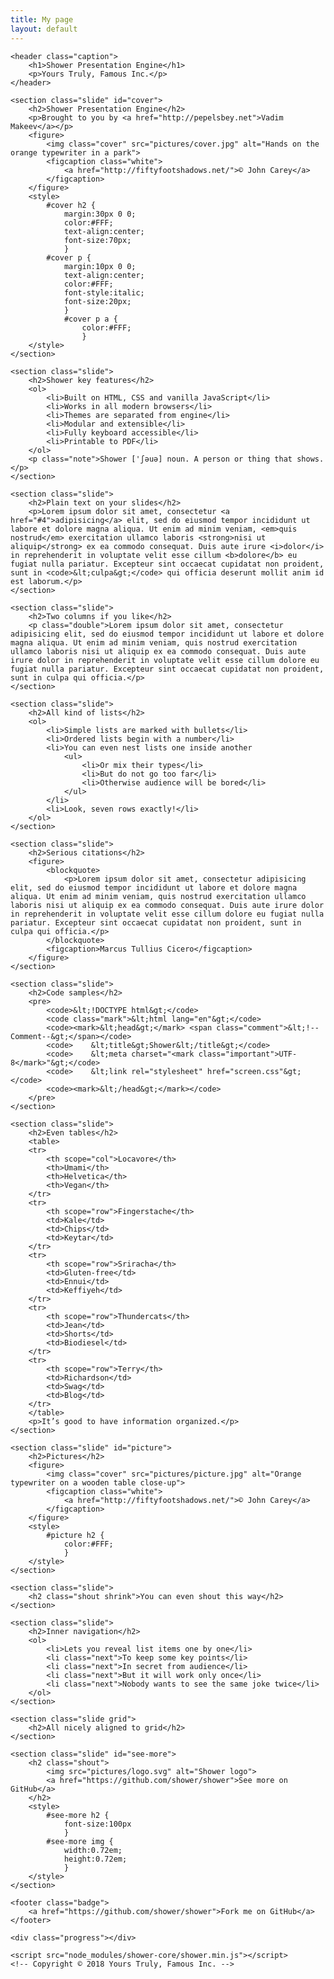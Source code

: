```yaml
---
title: My page
layout: default
---
```



	<header class="caption">
		<h1>Shower Presentation Engine</h1>
		<p>Yours Truly, Famous Inc.</p>
	</header>

	<section class="slide" id="cover">
		<h2>Shower Presentation Engine</h2>
		<p>Brought to you by <a href="http://pepelsbey.net">Vadim Makeev</a></p>
		<figure>
			<img class="cover" src="pictures/cover.jpg" alt="Hands on the orange typewriter in a park">
			<figcaption class="white">
				<a href="http://fiftyfootshadows.net/">© John Carey</a>
			</figcaption>
		</figure>
		<style>
			#cover h2 {
				margin:30px 0 0;
				color:#FFF;
				text-align:center;
				font-size:70px;
				}
			#cover p {
				margin:10px 0 0;
				text-align:center;
				color:#FFF;
				font-style:italic;
				font-size:20px;
				}
				#cover p a {
					color:#FFF;
					}
		</style>
	</section>

	<section class="slide">
		<h2>Shower key features</h2>
		<ol>
			<li>Built on HTML, CSS and vanilla JavaScript</li>
			<li>Works in all modern browsers</li>
			<li>Themes are separated from engine</li>
			<li>Modular and extensible</li>
			<li>Fully keyboard accessible</li>
			<li>Printable to PDF</li>
		</ol>
		<p class="note">Shower ['ʃəuə] noun. A person or thing that shows.</p>
	</section>

	<section class="slide">
		<h2>Plain text on your slides</h2>
		<p>Lorem ipsum dolor sit amet, consectetur <a href="#4">adipisicing</a> elit, sed do eiusmod tempor incididunt ut labore et dolore magna aliqua. Ut enim ad minim veniam, <em>quis nostrud</em> exercitation ullamco laboris <strong>nisi ut aliquip</strong> ex ea commodo consequat. Duis aute irure <i>dolor</i> in reprehenderit in voluptate velit esse cillum <b>dolore</b> eu fugiat nulla pariatur. Excepteur sint occaecat cupidatat non proident, sunt in <code>&lt;culpa&gt;</code> qui officia deserunt mollit anim id est laborum.</p>
	</section>

	<section class="slide">
		<h2>Two columns if you like</h2>
		<p class="double">Lorem ipsum dolor sit amet, consectetur adipisicing elit, sed do eiusmod tempor incididunt ut labore et dolore magna aliqua. Ut enim ad minim veniam, quis nostrud exercitation ullamco laboris nisi ut aliquip ex ea commodo consequat. Duis aute irure dolor in reprehenderit in voluptate velit esse cillum dolore eu fugiat nulla pariatur. Excepteur sint occaecat cupidatat non proident, sunt in culpa qui officia.</p>
	</section>

	<section class="slide">
		<h2>All kind of lists</h2>
		<ol>
			<li>Simple lists are marked with bullets</li>
			<li>Ordered lists begin with a number</li>
			<li>You can even nest lists one inside another
				<ul>
					<li>Or mix their types</li>
					<li>But do not go too far</li>
					<li>Otherwise audience will be bored</li>
				</ul>
			</li>
			<li>Look, seven rows exactly!</li>
		</ol>
	</section>

	<section class="slide">
		<h2>Serious citations</h2>
		<figure>
			<blockquote>
				<p>Lorem ipsum dolor sit amet, consectetur adipisicing elit, sed do eiusmod tempor incididunt ut labore et dolore magna aliqua. Ut enim ad minim veniam, quis nostrud exercitation ullamco laboris nisi ut aliquip ex ea commodo consequat. Duis aute irure dolor in reprehenderit in voluptate velit esse cillum dolore eu fugiat nulla pariatur. Excepteur sint occaecat cupidatat non proident, sunt in culpa qui officia.</p>
			</blockquote>
			<figcaption>Marcus Tullius Cicero</figcaption>
		</figure>
	</section>

	<section class="slide">
		<h2>Code samples</h2>
		<pre>
			<code>&lt;!DOCTYPE html&gt;</code>
			<code class="mark">&lt;html lang="en"&gt;</code>
			<code><mark>&lt;head&gt;</mark> <span class="comment">&lt;!--Comment--&gt;</span></code>
			<code>    &lt;title&gt;Shower&lt;/title&gt;</code>
			<code>    &lt;meta charset="<mark class="important">UTF-8</mark>"&gt;</code>
			<code>    &lt;link rel="stylesheet" href="screen.css"&gt;</code>
			<code><mark>&lt;/head&gt;</mark></code>
		</pre>
	</section>

	<section class="slide">
		<h2>Even tables</h2>
		<table>
		<tr>
			<th scope="col">Locavore</th>
			<th>Umami</th>
			<th>Helvetica</th>
			<th>Vegan</th>
		</tr>
		<tr>
			<th scope="row">Fingerstache</th>
			<td>Kale</td>
			<td>Chips</td>
			<td>Keytar</td>
		</tr>
		<tr>
			<th scope="row">Sriracha</th>
			<td>Gluten-free</td>
			<td>Ennui</td>
			<td>Keffiyeh</td>
		</tr>
		<tr>
			<th scope="row">Thundercats</th>
			<td>Jean</td>
			<td>Shorts</td>
			<td>Biodiesel</td>
		</tr>
		<tr>
			<th scope="row">Terry</th>
			<td>Richardson</td>
			<td>Swag</td>
			<td>Blog</td>
		</tr>
		</table>
		<p>It’s good to have information organized.</p>
	</section>

	<section class="slide" id="picture">
		<h2>Pictures</h2>
		<figure>
			<img class="cover" src="pictures/picture.jpg" alt="Orange typewriter on a wooden table close-up">
			<figcaption class="white">
				<a href="http://fiftyfootshadows.net/">© John Carey</a>
			</figcaption>
		</figure>
		<style>
			#picture h2 {
				color:#FFF;
				}
		</style>
	</section>

	<section class="slide">
		<h2 class="shout shrink">You can even shout this way</h2>
	</section>

	<section class="slide">
		<h2>Inner navigation</h2>
		<ol>
			<li>Lets you reveal list items one by one</li>
			<li class="next">To keep some key points</li>
			<li class="next">In secret from audience</li>
			<li class="next">But it will work only once</li>
			<li class="next">Nobody wants to see the same joke twice</li>
		</ol>
	</section>

	<section class="slide grid">
		<h2>All nicely aligned to grid</h2>
	</section>

	<section class="slide" id="see-more">
		<h2 class="shout">
			<img src="pictures/logo.svg" alt="Shower logo">
			<a href="https://github.com/shower/shower">See more on GitHub</a>
		</h2>
		<style>
			#see-more h2 {
				font-size:100px
				}
			#see-more img {
				width:0.72em;
				height:0.72em;
				}
		</style>
	</section>

	<footer class="badge">
		<a href="https://github.com/shower/shower">Fork me on GitHub</a>
	</footer>

	<div class="progress"></div>

	<script src="node_modules/shower-core/shower.min.js"></script>
	<!-- Copyright © 2018 Yours Truly, Famous Inc. -->


